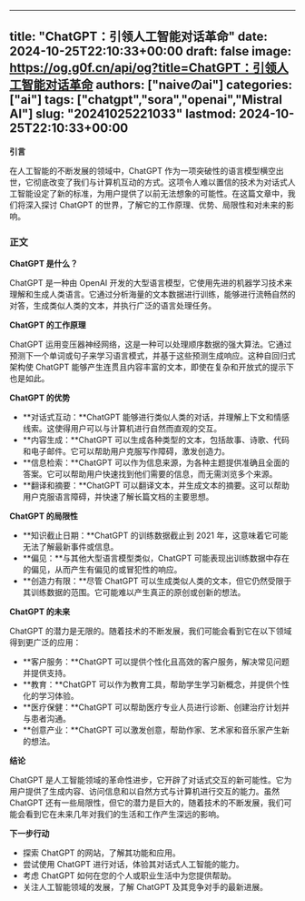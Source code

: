 
---
title: "ChatGPT：引领人工智能对话革命"
date: 2024-10-25T22:10:33+00:00
draft: false
image: https://og.g0f.cn/api/og?title=ChatGPT：引领人工智能对话革命
authors: ["naiveのai"]
categories: ["ai"]
tags: ["chatgpt","sora","openai","Mistral AI"]
slug: "20241025221033"
lastmod: 2024-10-25T22:10:33+00:00
---
**引言**

在人工智能的不断发展的领域中，ChatGPT 作为一项突破性的语言模型横空出世，它彻底改变了我们与计算机互动的方式。这项令人难以置信的技术为对话式人工智能设定了新的标准，为用户提供了以前无法想象的可能性。在这篇文章中，我们将深入探讨 ChatGPT 的世界，了解它的工作原理、优势、局限性和对未来的影响。

### 正文

**ChatGPT 是什么？**

ChatGPT 是一种由 OpenAI 开发的大型语言模型，它使用先进的机器学习技术来理解和生成人类语言。它通过分析海量的文本数据进行训练，能够进行流畅自然的对答，生成类似人类的文本，并执行广泛的语言处理任务。

**ChatGPT 的工作原理**

ChatGPT 运用变压器神经网络，这是一种可以处理顺序数据的强大算法。它通过预测下一个单词或句子来学习语言模式，并基于这些预测生成响应。这种自回归式架构使 ChatGPT 能够产生连贯且内容丰富的文本，即使在复杂和开放式的提示下也是如此。

**ChatGPT 的优势**

* **对话式互动：**ChatGPT 能够进行类似人类的对话，并理解上下文和情感线索。这使得用户可以与计算机进行自然而直观的交互。
* **内容生成：**ChatGPT 可以生成各种类型的文本，包括故事、诗歌、代码和电子邮件。它可以帮助用户克服写作障碍，激发创造力。
* **信息检索：**ChatGPT 可以作为信息来源，为各种主题提供准确且全面的答案。它可以帮助用户快速找到他们需要的信息，而无需浏览多个来源。
* **翻译和摘要：**ChatGPT 可以翻译文本，并生成文本的摘要。这可以帮助用户克服语言障碍，并快速了解长篇文档的主要思想。

**ChatGPT 的局限性**

* **知识截止日期：**ChatGPT 的训练数据截止到 2021 年，这意味着它可能无法了解最新事件或信息。
* **偏见：**与其他大型语言模型类似，ChatGPT 可能表现出训练数据中存在的偏见，从而产生有偏见的或冒犯性的响应。
* **创造力有限：**尽管 ChatGPT 可以生成类似人类的文本，但它仍然受限于其训练数据的范围。它可能难以产生真正的原创或创新的想法。

**ChatGPT 的未来**

ChatGPT 的潜力是无限的。随着技术的不断发展，我们可能会看到它在以下领域得到更广泛的应用：

* **客户服务：**ChatGPT 可以提供个性化且高效的客户服务，解决常见问题并提供支持。
* **教育：**ChatGPT 可以作为教育工具，帮助学生学习新概念，并提供个性化的学习体验。
* **医疗保健：**ChatGPT 可以帮助医疗专业人员进行诊断、创建治疗计划并与患者沟通。
* **创意产业：**ChatGPT 可以激发创意，帮助作家、艺术家和音乐家产生新的想法。

**结论**

ChatGPT 是人工智能领域的革命性进步，它开辟了对话式交互的新可能性。它为用户提供了生成内容、访问信息和以自然方式与计算机进行交互的能力。虽然 ChatGPT 还有一些局限性，但它的潜力是巨大的，随着技术的不断发展，我们可能会看到它在未来几年对我们的生活和工作产生深远的影响。

**下一步行动**

* 探索 ChatGPT 的网站，了解其功能和应用。
* 尝试使用 ChatGPT 进行对话，体验其对话式人工智能的能力。
* 考虑 ChatGPT 如何在您的个人或职业生活中为您提供帮助。
* 关注人工智能领域的发展，了解 ChatGPT 及其竞争对手的最新进展。